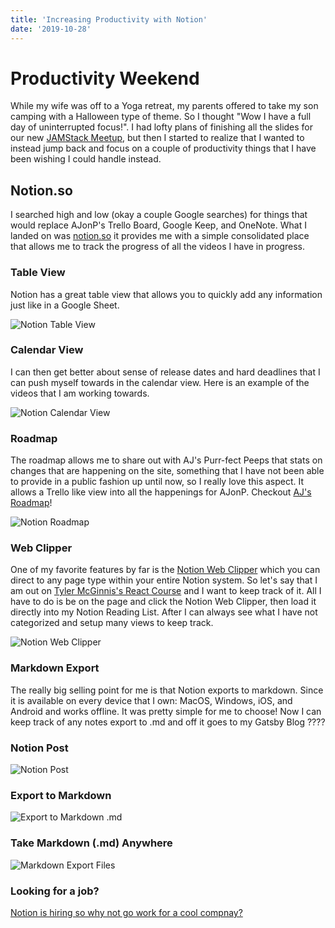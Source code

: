 ```yaml
---
title: 'Increasing Productivity with Notion'
date: '2019-10-28'
---
```


# Productivity Weekend

While my wife was off to a Yoga retreat, my parents offered to take my son camping with a Halloween type of theme. So I thought "Wow I have a full day of uninterrupted focus!". I had lofty plans of finishing all the slides for our new [JAMStack Meetup](https://link.ajonp.com/jamstackgr), but then I started to realize that I wanted to instead jump back and focus on a couple of productivity things that I have been wishing I could handle instead.

## Notion.so[](https://codingcat.dev/blog/increasing-productivity-with-notion#notionso)

I searched high and low (okay a couple Google searches) for things that would replace AJonP's Trello Board, Google Keep, and OneNote. What I landed on was [notion.so](https://notion.so/) it provides me with a simple consolidated place that allows me to track the progress of all the videos I have in progress.

### Table View[](https://codingcat.dev/blog/increasing-productivity-with-notion#table-view)

Notion has a great table view that allows you to quickly add any information just like in a Google Sheet.

![Notion Table View](https://res.cloudinary.com/ajonp/image/upload/f_auto,q_auto/ajonp-ajonp-com/blog/productivity_wknd/Screen_Shot_2019-11-04_at_8.37.09_AM.png)

### Calendar View[](https://codingcat.dev/blog/increasing-productivity-with-notion#calendar-view)

I can then get better about sense of release dates and hard deadlines that I can push myself towards in the calendar view. Here is an example of the videos that I am working towards.

![Notion Calendar View](https://res.cloudinary.com/ajonp/image/upload/f_auto,q_auto/ajonp-ajonp-com/blog/productivity_wknd/Screen_Shot_2019-11-04_at_8.38.57_AM.png)

### Roadmap[](https://codingcat.dev/blog/increasing-productivity-with-notion#roadmap)

The roadmap allows me to share out with AJ's Purr-fect Peeps that stats on changes that are happening on the site, something that I have not been able to provide in a public fashion up until now, so I really love this aspect. It allows a Trello like view into all the happenings for AJonP. Checkout [AJ's Roadmap](https://link.ajonp.com/roadmap)!

![Notion Roadmap](https://res.cloudinary.com/ajonp/image/upload/f_auto,q_auto/ajonp-ajonp-com/blog/productivity_wknd/Screen_Shot_2019-11-04_at_8.39.17_AM.png)

### Web Clipper[](https://codingcat.dev/blog/increasing-productivity-with-notion#web-clipper)

One of my favorite features by far is the [Notion Web Clipper](https://chrome.google.com/webstore/detail/notion-web-clipper/knheggckgoiihginacbkhaalnibhilkk?hl=en) which you can direct to any page type within your entire Notion system. So let's say that I am out on [Tyler McGinnis's React Course](https://link.ajonp.com/tylermcginnis-react) and I want to keep track of it. All I have to do is be on the page and click the Notion Web Clipper, then load it directly into my Notion Reading List. After I can always see what I have not categorized and setup many views to keep track.

![Notion Web Clipper](https://res.cloudinary.com/ajonp/image/upload/f_auto,q_auto/ajonp-ajonp-com/blog/productivity_wknd/Screen_Shot_2019-11-04_at_8.46.27_AM.png)

### Markdown Export[](https://codingcat.dev/blog/increasing-productivity-with-notion#markdown-export)

The really big selling point for me is that Notion exports to markdown. Since it is available on every device that I own: MacOS, Windows, iOS, and Android and works offline. It was pretty simple for me to choose! Now I can keep track of any notes export to .md and off it goes to my Gatsby Blog ????

### Notion Post[](https://codingcat.dev/blog/increasing-productivity-with-notion#notion-post)

![Notion Post](https://res.cloudinary.com/ajonp/image/upload/f_auto,q_auto/ajonp-ajonp-com/blog/productivity_wknd/Screen_Shot_2019-11-04_at_8.48.03_AM.png)

### Export to Markdown[](https://codingcat.dev/blog/increasing-productivity-with-notion#export-to-markdown)

![Export to Markdown .md](https://res.cloudinary.com/ajonp/image/upload/f_auto,q_auto/ajonp-ajonp-com/blog/productivity_wknd/Screen_Shot_2019-11-04_at_8.48.16_AM.png)

### Take Markdown (.md) Anywhere

[](https://codingcat.dev/blog/increasing-productivity-with-notion#take-markdown-md-anywhere)

![Markdown Export Files](https://res.cloudinary.com/ajonp/image/upload/f_auto,q_auto/ajonp-ajonp-com/blog/productivity_wknd/Screen_Shot_2019-11-04_at_8.49.26_AM.png)

### Looking for a job?[](https://codingcat.dev/blog/increasing-productivity-with-notion#looking-for-a-job)

[Notion is hiring so why not go work for a cool compnay?](https://www.notion.so/Work-at-Notion-e7aeb157238a4603a2964b28c646f07f)
